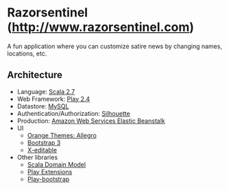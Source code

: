 Razorsentinel (http://www.razorsentinel.com)
=====================================
A fun application where you can customize satire news by changing names, locations, etc.


Architecture
------------
* Language: [Scala 2.7](http://www.scala-lang.org/)
* Web Framework: [Play 2.4](https://www.playframework.com/)
* Datastore: [MySQL](https://www.mysql.com/)
* Authentication/Authorization: [Silhouette](http://silhouette.mohiva.com/)
* Production: [Amazon Web Services Elastic Beanstalk](https://aws.amazon.com/elasticbeanstalk/)
* UI
    * [Orange Themes: Allegro](http://www.orange-themes.com/portfolio/allegro/)
    * [Bootstrap 3](http://getbootstrap.com/)
    * [X-editable](http://vitalets.github.com/x-editable/)
* Other libraries
    * [Scala Domain Model](https://github.com/kipsigman/scala-domain-model)
    * [Play Extensions](https://github.com/kipsigman/play-extensions)
    * [Play-bootstrap](https://github.com/adrianhurt/play-bootstrap)